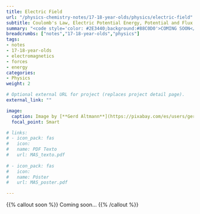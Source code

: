 ```yaml
---
title: Electric Field
url: "/physics-chemistry-notes/17-18-year-olds/physics/electric-field"
subtitle: Coulomb's Law, Electric Potential Energy, Potential and Flux
summary: "<code style='color: #2E3440;background:#88C0D0'>COMING SOON</code> <br> Coulomb's Law. Electric Potential Energy and Potential. Electric Flux."
breadcrumbs: ["notes","17-18-year-olds","physics"]
tags:
- notes
- 17-18-year-olds
- electromagnetics
- forces
- energy
categories:
- Physics
weight: 2

# Optional external URL for project (replaces project detail page).
external_link: ""

image:
  caption: Image by [**Gerd Altmann**](https://pixabay.com/es/users/geralt-9301/) on [Pixabay](https://pixabay.com/es/)
  focal_point: Smart

# links:
# - icon_pack: fas
#   icon:
#   name: PDF Texto
#   url: MAS_texto.pdf
  
# - icon_pack: fas
#   icon:
#   name: Póster
#   url: MAS_poster.pdf

---
```


{{% callout soon %}}
Coming soon...
{{% /callout %}}

